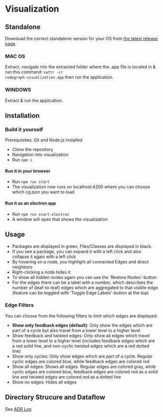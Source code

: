 # Visualization
## Standalone
Download the correct standalone version for your OS from [the latest release page](https://NEW-GITHUB-URL/-/releases). 
### MAC OS
Extract, navigate into the extracted folder where the .app file is located in & run this command: <code>xattr -cr codegraph-visualization.app</code> then run the application.
### WINDOWS
Extract & run the application.
## Installation
### Build it yourself
Prerequisites: Git and Node.js installed
- Clone the repository
- Navigation into visualization
- Run <code>npm i</code>
#### Run it in your browser
- Run <code>npm run start</code>
- The visualization now runs on localhost:4200 where you can choose which cg.json you want to load
#### Run it as an electron app
- Run <code>npm run start-electron</code>
- A window will open that shows the visualization

## Usage
- Packages are displayed in green, Files/Classes are displayed in black.
- If you see a package, you can expand it with a left click and also collapse it again with a left click
- By hovering on a node, you highlight all connected Edges and direct neighbors
- Right-clicking a node hides it
- To show all hidden nodes again you can use the 'Restore Nodes'-button
- For the edges there can be a label with a number, which describes the number of (leaf-to-leaf) edges which are aggregated to that visible edge (feature can be toggled with 'Toggle Edge Labels'-button at the top)

### Edge Filters
You can choose from the following filters to limit which edges are displayed:
- **Show only feedback edges (default)**: Only show the edges which are part of a cycle but also travel from a lower level to a higher level
- Show feedback and twisted edges: Only show all edges which travel from a lower level to a higher level (includes feedback edges which are a red solid line, and non-cyclic twisted edges which are a red dotted line)
- Show only cycles: Only show edges which are part of a cycle. Regular cyclic edges are colored blue, while feedback edges are colored red
- Show all edges: Shows all edges. Regular edges are colored gray, while cyclic edges are colored blue, feedback edges are colored red as a solid line and twisted edges are colored red as a dotted line
- Show no edges: Hides all edges

## Directory Strucure and Dataflow
See [ADR Log](../doc/architecture/decisions)
